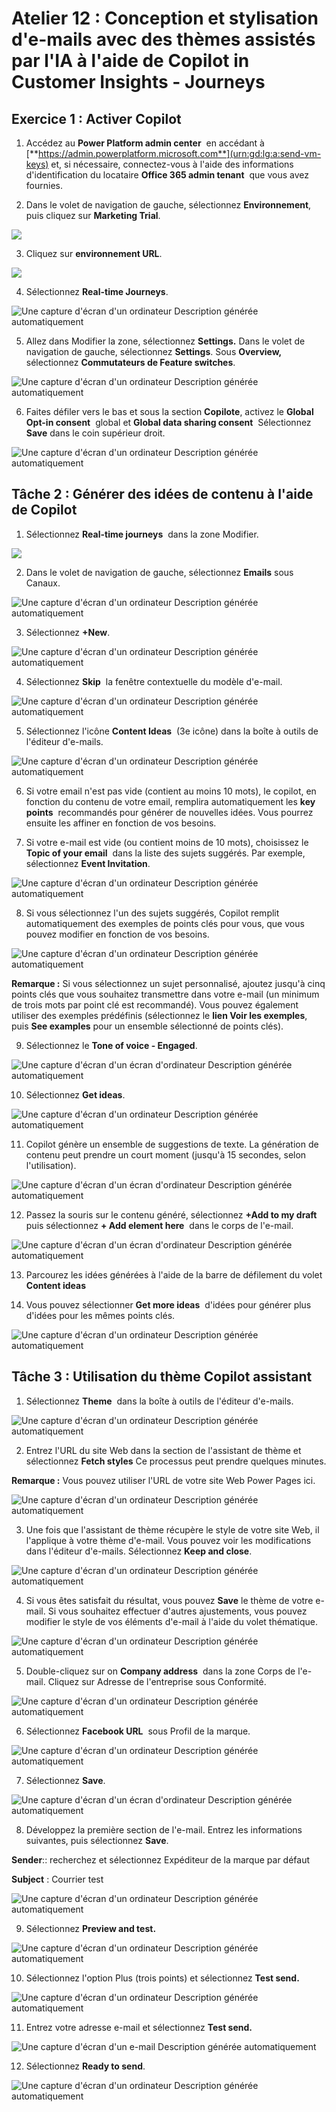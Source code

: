 # Atelier 12 : Conception et stylisation d'e-mails avec des thèmes assistés par l'IA à l'aide de Copilot in Customer Insights - Journeys

## Exercice 1 : Activer Copilot

1.  Accédez au **Power Platform admin center**  en accédant à
    [**https://admin.powerplatform.microsoft.com**](urn:gd:lg:a:send-vm-keys)
    et, si nécessaire, connectez-vous à l'aide des informations
    d'identification du locataire **Office 365 admin tenant**  que vous
    avez fournies.

2.  Dans le volet de navigation de gauche, sélectionnez
    **Environnement**, puis cliquez sur **Marketing Trial**.

![](./media/image1.png)

3.  Cliquez sur **environnement URL**.

![](./media/image2.png)

4.  Sélectionnez **Real-time Journeys**.

![Une capture d'écran d'un ordinateur Description générée
automatiquement](./media/image3.png)

5.  Allez dans Modifier la zone, sélectionnez **Settings.** Dans le
    volet de navigation de gauche, sélectionnez **Settings**. Sous
    **Overview,** sélectionnez **Commutateurs de Feature switches**.

![Une capture d'écran d'un ordinateur Description générée
automatiquement](./media/image4.png)

6.  Faites défiler vers le bas et sous la section **Copilote**, activez
    le **Global Opt-in consent**  global et **Global data sharing
    consent**  Sélectionnez **Save** dans le coin supérieur droit.

![Une capture d'écran d'un ordinateur Description générée
automatiquement](./media/image5.png)

## Tâche 2 : Générer des idées de contenu à l'aide de Copilot

1.  Sélectionnez **Real-time journeys**  dans la zone Modifier.

![](./media/image6.png)

2.  Dans le volet de navigation de gauche, sélectionnez **Emails** sous
    Canaux.

![Une capture d'écran d'un ordinateur Description générée
automatiquement](./media/image7.png)

3.  Sélectionnez **+New**.

![Une capture d'écran d'un ordinateur Description générée
automatiquement](./media/image8.png)

4.  Sélectionnez **Skip**  la fenêtre contextuelle du modèle d'e-mail.

![Une capture d'écran d'un ordinateur Description générée
automatiquement](./media/image9.png)

5.  Sélectionnez l'icône **Content Ideas**  (3e icône) dans la boîte à
    outils de l'éditeur d'e-mails.

![Une capture d'écran d'un ordinateur Description générée
automatiquement](./media/image10.png)

6.  Si votre email n'est pas vide (contient au moins 10 mots), le
    copilot, en fonction du contenu de votre email, remplira
    automatiquement les **key points**  recommandés pour générer de
    nouvelles idées. Vous pourrez ensuite les affiner en fonction de vos
    besoins.

7.  Si votre e-mail est vide (ou contient moins de 10 mots), choisissez
    le **Topic of your email**  dans la liste des sujets suggérés. Par
    exemple, sélectionnez **Event Invitation**.

![Une capture d'écran d'un ordinateur Description générée
automatiquement](./media/image11.png)

8.  Si vous sélectionnez l'un des sujets suggérés, Copilot remplit
    automatiquement des exemples de points clés pour vous, que vous
    pouvez modifier en fonction de vos besoins.

![Une capture d'écran d'un ordinateur Description générée
automatiquement](./media/image12.png)

**Remarque :** Si vous sélectionnez un sujet personnalisé, ajoutez
jusqu'à cinq points clés que vous souhaitez transmettre dans votre
e-mail (un minimum de trois mots par point clé est recommandé). Vous
pouvez également utiliser des exemples prédéfinis (sélectionnez le
**lien Voir les exemples**, puis **See examples** pour un ensemble
sélectionné de points clés).

9.  Sélectionnez le **Tone of voice - Engaged**.

![Une capture d'écran d'un écran d'ordinateur Description générée
automatiquement](./media/image13.png)

10. Sélectionnez **Get ideas**.

![Une capture d'écran d'un ordinateur Description générée
automatiquement](./media/image14.png)

11. Copilot génère un ensemble de suggestions de texte. La génération de
    contenu peut prendre un court moment (jusqu'à 15 secondes, selon
    l'utilisation).

![Une capture d'écran d'un écran d'ordinateur Description générée
automatiquement](./media/image15.png)

12. Passez la souris sur le contenu généré, sélectionnez **+Add to my
    draft**  puis sélectionnez **+ Add element here**  dans le corps de
    l'e-mail.

![Une capture d'écran d'un écran d'ordinateur Description générée
automatiquement](./media/image16.png)

13. Parcourez les idées générées à l'aide de la barre de défilement du
    volet **Content ideas** 

14. Vous pouvez sélectionner **Get more ideas**  d'idées pour générer
    plus d'idées pour les mêmes points clés.

![Une capture d'écran d'un ordinateur Description générée
automatiquement](./media/image17.png)

## Tâche 3 : Utilisation du thème Copilot assistant

1.  Sélectionnez **Theme**  dans la boîte à outils de l'éditeur
    d'e-mails.

![Une capture d'écran d'un ordinateur Description générée
automatiquement](./media/image18.png)

2.  Entrez l'URL du site Web dans la section de l'assistant de thème et
    sélectionnez **Fetch styles** Ce processus peut prendre quelques
    minutes.

**Remarque :** Vous pouvez utiliser l'URL de votre site Web Power Pages
ici.

![Une capture d'écran d'un ordinateur Description générée
automatiquement](./media/image19.png)

3.  Une fois que l'assistant de thème récupère le style de votre site
    Web, il l'applique à votre thème d'e-mail. Vous pouvez voir les
    modifications dans l'éditeur d'e-mails. Sélectionnez **Keep and
    close**.

![Une capture d'écran d'un ordinateur Description générée
automatiquement](./media/image20.png)

4.  Si vous êtes satisfait du résultat, vous pouvez **Save** le thème de
    votre e-mail. Si vous souhaitez effectuer d'autres ajustements, vous
    pouvez modifier le style de vos éléments d'e-mail à l'aide du volet
    thématique.

![Une capture d'écran d'un ordinateur Description générée
automatiquement](./media/image21.png)

5.  Double-cliquez sur on **Company address**  dans la zone Corps de
    l'e-mail. Cliquez sur Adresse de l'entreprise sous Conformité.

![Une capture d'écran d'un ordinateur Description générée
automatiquement](./media/image22.png)

6.  Sélectionnez **Facebook URL**  sous Profil de la marque.

![Une capture d'écran d'un ordinateur Description générée
automatiquement](./media/image23.png)

7.  Sélectionnez **Save**.

![Une capture d'écran d'un écran d'ordinateur Description générée
automatiquement](./media/image24.png)

8.  Développez la première section de l'e-mail. Entrez les informations
    suivantes, puis sélectionnez **Save**.

**Sender**:: recherchez et sélectionnez Expéditeur de la marque par
défaut

**Subject** : Courrier test

![Une capture d'écran d'un ordinateur Description générée
automatiquement](./media/image25.png)

9.  Sélectionnez **Preview and test.**

![Une capture d'écran d'un ordinateur Description générée
automatiquement](./media/image26.png)

10. Sélectionnez l'option Plus (trois points) et sélectionnez **Test
    send.**

![Une capture d'écran d'un ordinateur Description générée
automatiquement](./media/image27.png)

11. Entrez votre adresse e-mail et sélectionnez **Test send.**

![Une capture d'écran d'un e-mail Description générée
automatiquement](./media/image28.png)

12. Sélectionnez **Ready to send**.

![Une capture d'écran d'un ordinateur Description générée
automatiquement](./media/image29.png)
